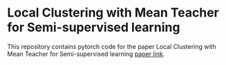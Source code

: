 # Local Clustering with Mean Teacher for Semi-supervised learning

This repository contains pytorch code for the paper Local Clustering with Mean Teacher for Semi-supervised learning [paper link](https://arxiv.org/pdf/2004.09665.pdf).
